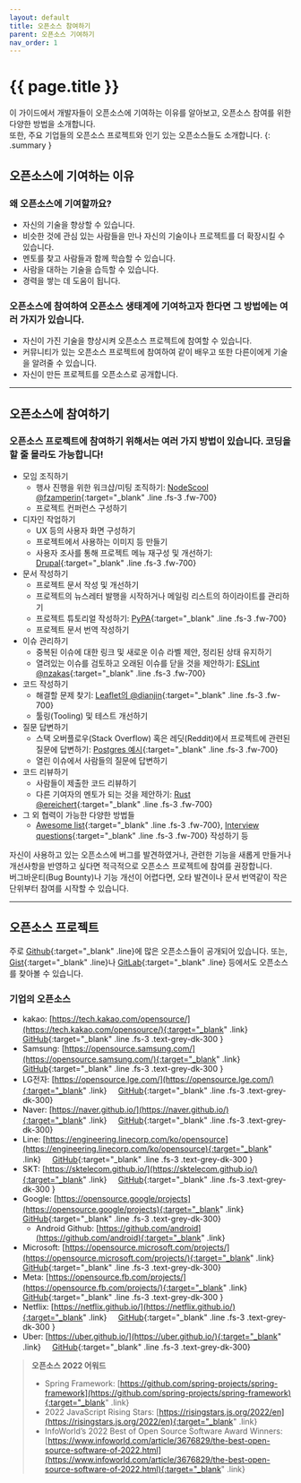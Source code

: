 ```yaml
---
layout: default
title: 오픈소스 참여하기
parent: 오픈소스 기여하기
nav_order: 1
---
```

# {{ page.title }}
이 가이드에서 개발자들이 오픈소스에 기여하는 이유를 알아보고, 오픈소스 참여를 위한 다양한 방법을 소개합니다.<br>
또한, 주요 기업들의 오픈소스 프로젝트와 인기 있는 오픈소스들도 소개합니다.
{: .summary }

## 오픈소스에 기여하는 이유
### 왜 오픈소스에 기여할까요?

- 자신의 기술을 향상할 수 있습니다.
- 비슷한 것에 관심 있는 사람들을 만나 자신의 기술이나 프로젝트를 더 확장시킬 수 있습니다.
- 멘토를 찾고 사람들과 함께 학습할 수 있습니다.
- 사람을 대하는 기술을 습득할 수 있습니다.
- 경력을 쌓는 데 도움이 됩니다.

### 오픈소스에 참여하여 오픈소스 생태계에 기여하고자 한다면 그 방법에는 여러 가지가 있습니다.

- 자신이 가진 기술을 향상시켜 오픈소스 프로젝트에 참여할 수 있습니다.
- 커뮤니티가 있는 오픈소스 프로젝트에 참여하여 같이 배우고 또한 다른이에게 기술을 알려줄 수 있습니다.
- 자신이 만든 프로젝트를 오픈소스로 공개합니다.

----

## 오픈소스에 참여하기
### 오픈소스 프로젝트에 참여하기 위해서는 여러 가지 방법이 있습니다. 코딩을 할 줄 몰라도 가능합니다!

- 모임 조직하기
  - 행사 진행을 위한 워크샵/미팅 조직하기: [NodeScool @fzamperin](https://github.com/nodeschool/organizers/issues/406){:target="_blank" .line .fs-3 .fw-700}
  - 프로젝트 컨퍼런스 구성하기
- 디자인 작업하기
  - UX 등의 사용자 화면 구성하기 
  - 프로젝트에서 사용하는 이미지 등 만들기 
  - 사용자 조사를 통해 프로젝트 메뉴 재구성 및 개선하기: [Drupal](https://www.drupal.org/community-initiatives/drupal-core/usability){:target="_blank" .line .fs-3 .fw-700}
- 문서 작성하기
  - 프로젝트 문서 작성 및 개선하기
  - 프로젝트의 뉴스레터 발행을 시작하거나 메일링 리스트의 하이라이트를 관리하기 
  - 프로젝트 튜토리얼 작성하기: [PyPA](https://github.com/pypa/python-packaging-user-guide/issues/194){:target="_blank" .line .fs-3 .fw-700}
  - 프로젝트 문서 번역 작성하기
- 이슈 관리하기
  - 중복된 이슈에 대한 링크 및 새로운 이슈 라벨 제안, 정리된 상태 유지하기 
  - 열려있는 이슈를 검토하고 오래된 이슈를 닫을 것을 제안하기: [ESLint @nzakas](https://github.com/eslint/eslint/issues/6765){:target="_blank" .line .fs-3 .fw-700}
- 코드 작성하기
  - 해결할 문제 찾기: [Leaflet의 @dianjin](https://github.com/Leaflet/Leaflet/issues/4528#issuecomment-216520560){:target="_blank" .line .fs-3 .fw-700}
  - 툴링(Tooling) 및 테스트 개선하기
- 질문 답변하기
  - 스택 오버플로우(Stack Overflow) 혹은 레딧(Reddit)에서 프로젝트에 관련된 질문에 답변하기: [Postgres 예시](http://stackoverflow.com/questions/18664074/getting-error-peer-authentication-failed-for-user-postgres-when-trying-to-ge){:target="_blank" .line .fs-3 .fw-700}
  - 열린 이슈에서 사람들의 질문에 답변하기
- 코드 리뷰하기
  - 사람들이 제출한 코드 리뷰하기
  - 다른 기여자의 멘토가 되는 것을 제안하기: [Rust @ereichert](https://github.com/rust-lang/book/issues/123#issuecomment-238049666){:target="_blank" .line .fs-3 .fw-700}
- 그 외 협력이 가능한 다양한 방법들
  - [Awesome list](https://github.com/sindresorhus/awesome){:target="_blank" .line .fs-3 .fw-700}, [Interview questions](https://github.com/h5bp/Front-end-Developer-Interview-Questions){:target="_blank" .line .fs-3 .fw-700} 작성하기 등

자신이 사용하고 있는 오픈소스에 버그를 발견하였거나, 관련한 기능을 새롭게 만들거나 개선사항을 반영하고 싶다면 적극적으로 오픈소스 프로젝트에 참여를 권장합니다.<br>
버그바운티(Bug Bounty)나 기능 개선이 어렵다면, 오타 발견이나 문서 번역같이 작은 단위부터 참여를 시작할 수 있습니다.

---- 

## 오픈소스 프로젝트
주로 [Github](https://github.com/){:target="_blank" .line}에 많은 오픈소스들이 공개되어 있습니다. 
또는, [Gist](https://gist.github.com/){:target="_blank" .line}나 [GitLab](https://gitlab.com/){:target="_blank" .line} 등에서도 오픈소스를 찾아볼 수 있습니다.


### 기업의 오픈소스
* kakao: [https://tech.kakao.com/opensource/](https://tech.kakao.com/opensource/){:target="_blank" .link} [<img src="https://t1.kakaocdn.net/olive/ossguide/ico_github.png" width="16" height="16" class="github_img">GitHub](https://github.com/kakao){:target="_blank" .line .fs-3 .text-grey-dk-300 }
* Samsung: [https://opensource.samsung.com/](https://opensource.samsung.com/){:target="_blank" .link} [<img src="https://t1.kakaocdn.net/olive/ossguide/ico_github.png" width="16" height="16" class="github_img">GitHub](https://github.com/samsung){:target="_blank" .line .fs-3 .text-grey-dk-300 }
* LG전자: [https://opensource.lge.com/](https://opensource.lge.com/){:target="_blank" .link} [<img src="https://t1.kakaocdn.net/olive/ossguide/ico_github.png" width="16" height="16" class="github_img">GitHub](https://github.com/LGE-OSS){:target="_blank" .line .fs-3 .text-grey-dk-300}
* Naver: [https://naver.github.io/](https://naver.github.io/){:target="_blank" .link} [<img src="https://t1.kakaocdn.net/olive/ossguide/ico_github.png" width="16" height="16" class="github_img">GitHub](https://github.com/naver){:target="_blank" .line .fs-3 .text-grey-dk-300}
* Line: [https://engineering.linecorp.com/ko/opensource](https://engineering.linecorp.com/ko/opensource){:target="_blank" .link} [<img src="https://t1.kakaocdn.net/olive/ossguide/ico_github.png" width="16" height="16" class="github_img">GitHub](https://github.com/line){:target="_blank" .line .fs-3 .text-grey-dk-300 }
* SKT: [https://sktelecom.github.io/](https://sktelecom.github.io/){:target="_blank" .link}  [<img src="https://t1.kakaocdn.net/olive/ossguide/ico_github.png" width="16" height="16" class="github_img">GitHub](https://github.com/sktelecom/){:target="_blank" .line .fs-3 .text-grey-dk-300 }
* Google: [https://opensource.google/projects](https://opensource.google/projects){:target="_blank" .link} [<img src="https://t1.kakaocdn.net/olive/ossguide/ico_github.png" width="16" height="16" class="github_img">GitHub](https://github.com/google){:target="_blank" .line .fs-3 .text-grey-dk-300}
   - Android Github: [https://github.com/android](https://github.com/android){:target="_blank" .link}
* Microsoft: [https://opensource.microsoft.com/projects/](https://opensource.microsoft.com/projects/){:target="_blank" .link} [<img src="https://t1.kakaocdn.net/olive/ossguide/ico_github.png" width="16" height="16" class="github_img">GitHub](https://github.com/microsoft){:target="_blank" .line .fs-3 .text-grey-dk-300}
* Meta: [https://opensource.fb.com/projects/](https://opensource.fb.com/projects/){:target="_blank" .link} [<img src="https://t1.kakaocdn.net/olive/ossguide/ico_github.png" width="16" height="16" class="github_img">GitHub](https://github.com/facebook){:target="_blank" .line .fs-3 .text-grey-dk-300 }
* Netflix: [https://netflix.github.io/](https://netflix.github.io/){:target="_blank" .link} [<img src="https://t1.kakaocdn.net/olive/ossguide/ico_github.png" width="16" height="16" class="github_img">GitHub](https://github.com/netflix){:target="_blank" .line .fs-3 .text-grey-dk-300 }
* Uber: [https://uber.github.io/](https://uber.github.io/){:target="_blank" .link} [<img src="https://t1.kakaocdn.net/olive/ossguide/ico_github.png" width="16" height="16" class="github_img">GitHub](https://github.com/uber){:target="_blank" .line .fs-3 .text-grey-dk-300}

> **오픈소스 2022 어워드**
>  - Spring Framework: [https://github.com/spring-projects/spring-framework](https://github.com/spring-projects/spring-framework){:target="_blank" .link} 
> - 2022 JavaScript Rising Stars: [https://risingstars.js.org/2022/en](https://risingstars.js.org/2022/en){:target="_blank" .link} 
> - InfoWorld’s 2022 Best of Open Source Software Award Winners: [https://www.infoworld.com/article/3676829/the-best-open-source-software-of-2022.html](https://www.infoworld.com/article/3676829/the-best-open-source-software-of-2022.html){:target="_blank" .link}

